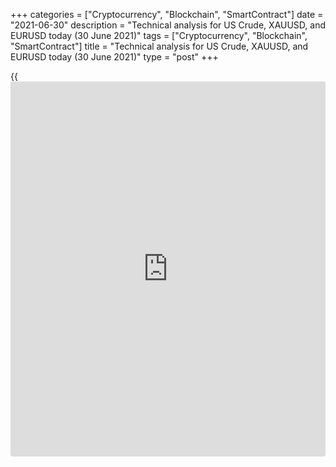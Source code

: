 +++
categories = ["Cryptocurrency", "Blockchain", "SmartContract"]
date = "2021-06-30"
description = "Technical analysis for US Crude, XAUUSD, and EURUSD today (30 June 2021)"
tags = ["Cryptocurrency", "Blockchain", "SmartContract"]
title = "Technical analysis for US Crude, XAUUSD, and EURUSD today (30 June 2021)"
type = "post"
+++

{{<iframe id="large-banner" src="https://www.bounty.group/#slide=11.0" width="100%" height="600" scrolling="no" style="border: 0px solid rgb(216, 221, 230); border-radius: 3px;">}}

2021-06-30

2021-06-30

Short-term analysis for oil, gold, and EURUSD for 30.06.2021Alex
Rodionov

I welcome my fellow traders! I have made a price forecast for US Crude,
XAUUSD, and EURUSD using a combination of margin zones methodology and
technical analysis. Based on the market analysis, I suggest entry
signals for intraday traders.

Yesterday, as part of the correctional model, oil prices tested the
resistance Additional Zone 73.13 - 73.00.

The article covers the following subjects:

## Oil price forecast for today: USCrude analysis

Yesterday, as part of the correctional model, oil prices tested the
resistance Additional Zone 73.13 - 73.00. The price didn’t break out the
zone. A “Pin-bar” sell pattern was also formed. I recommend holding oil
sell trades in correction with a stop beyond yesterday's high.

An alternative scenario implies a breakout of the Additional Zone and
price consolidation above. In this case, the short-term uptrend will
continue, and the target will be level 74.01.

### [USCrude][1] trading ideas for today:

Hold sell trades entered in Additional Zone 73.13 - 73.00. TakeProfit:
71.80. StopLoss: 73.53.

* * *

## Gold price forecast for today: XAUUSD analysis

Yesterday, a long-awaited pattern to sell in the trend border zone 1794
- 1783 yielded profits. As a result, the June 18 low was updated. Target
Zone 3 1768 - 1763 was also broken out. The next sell target within the
short-term downtrend is the Gold Zone 1745 - 1743.

Yesterday, after the sell pattern was worked out, the price went into
correction, within which the Additional Zone 1763 - 1761 was tested.
This is the first strong resistance at which it is possible to consider
new short trades.

If the Additional Zone is broken out, then the correction will continue
with the target in the Intermediary Zone 1775 - 1773.

### [XAUUSD][2] trading ideas for today:

  1. Sell according to the pattern in Additional Zone 1763 - 1761. TakeProfit: 1754, Gold Zone 1745 - 1743. StopLoss: according to the pattern rules.

  2. Sell according to the pattern in Intermediary Zone 1775 - 1773. TakeProfit: 1754, Gold Zone 1745 - 1743. StopLoss: according to the pattern rules.

* * *

## Euro/Dollar forecast for today: EURUSD analysis

Yesterday, the trading idea for selling the euro in correction with the
target at the Intermediary Zone 1.1887 - 1.1878 fully worked out.

As the short-term euro uptrend continues, it is profitable to look for
purchases with the target at level 1.1968. To enter purchases a pattern
is required, for example, a “1-2-3” in the Intermediary Zone.

The short-term trend will reverse down in case of the Intermediary Zone
breakout and price consolidation below.

### [EURUSD][3] trading ideas for today:

Buy according to the pattern in Intermediary Zone 1.1887 - 1.1878.
TakeProfit: 1.1968. StopLoss: according to the pattern rules.

* * *

P.S. Did you like my article? Share it in social networks: it will be
the best “thank you" :)

Ask me questions and comment below. I’ll be glad to answer your
questions and give necessary explanations.

 **Useful links:**

  * I recommend trying to trade with a reliable broker [here][4]. The system allows you to trade by yourself or copy successful traders from all across the globe.
  * Use my promo-code BLOG for getting deposit bonus 50% on LiteForex platform. Just enter this code in the appropriate field while [depositing][5] your trading account.
  * Telegram chat for traders: <t.me/liteforexengchat>. We are sharing the signals and trading experience
  * Telegram channel with high-quality analytics, Forex reviews, training articles, and other useful things for traders <t.me/liteforex>

## Price chart of USCrude in real time mode

The content of this article reflects the author’s opinion and does not
necessarily reflect the official position of LiteForex. The material
published on this page is provided for informational purposes only and
should not be considered as the provision of investment advice for the
purposes of Directive 2004/39/EC.

Rate this article:

{{value}}

( {{count}} {{title}} )

   1. my.liteforex.com/trading?type=oil
   2. my.liteforex.com/trading/chart?symbol=XAUUSD&returnUrl=true
   3. my.liteforex.com/trading/chart?symbol=EURUSD&returnUrl=true
   4. my.liteforex.com/?category=analysts-opinions&slug=short-term-analysis-for-oil-gold-and-eurusd-for-30062021&openPopup=%2Fregistration%2Fpopup&utm_source=blog&utm_medium=article&utm_campaign=bonus
   5. my.liteforex.com/deposit/?category=analysts-opinions&slug=short-term-analysis-for-oil-gold-and-eurusd-for-30062021&promo_code=BLOG&utm_source=blog&utm_medium=article&utm_campaign=bonus